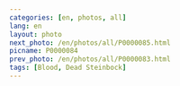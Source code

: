 ```yaml
---
categories: [en, photos, all]
lang: en
layout: photo
next_photo: /en/photos/all/P0000085.html
picname: P0000084
prev_photo: /en/photos/all/P0000083.html
tags: [Blood, Dead Steinbock]
---
```

